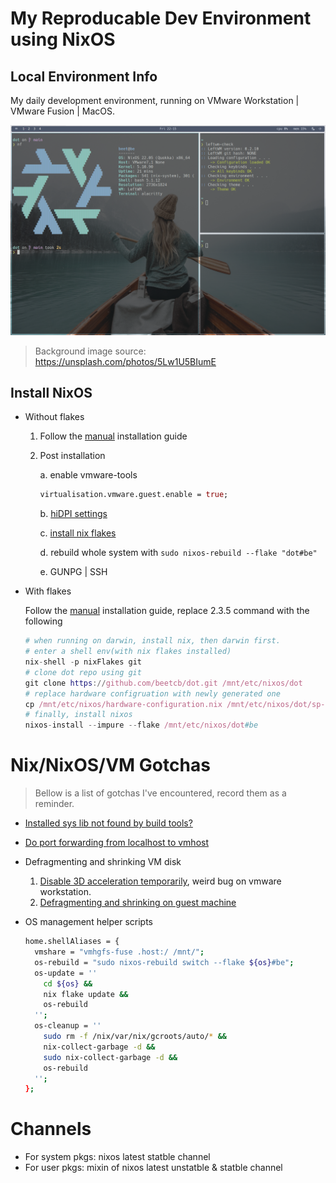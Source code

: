 # My Reproducable Dev Environment using NixOS

## Local Environment Info

My daily development environment, running on VMware Workstation | VMware Fusion | MacOS.

![screenshot](./screenshot.png)

> Background image source: https://unsplash.com/photos/5Lw1U5BIumE

## Install NixOS

- Without flakes

    1. Follow the [manual](https://nixos.org/manual/nixos/stable/index.html) installation guide

    2. Post installation

        a. enable vmware-tools

        ```nix
        virtualisation.vmware.guest.enable = true;
        ```
            
        b. [hiDPI settings](https://nixos.wiki/wiki/Xorg)
        
        c. [install nix flakes](https://nixos.wiki/wiki/Flakes)
        
        d. rebuild whole system with `sudo nixos-rebuild --flake "dot#be"`
        
        e. GUNPG | SSH
        
- With flakes
  
  Follow the [manual](https://nixos.org/manual/nixos/stable/index.html) installation guide, replace 2.3.5 command with the following
  
    ```nix
    # when running on darwin, install nix, then darwin first.
    # enter a shell env(with nix flakes installed)
    nix-shell -p nixFlakes git
    # clone dot repo using git
    git clone https://github.com/beetcb/dot.git /mnt/etc/nixos/dot
    # replace hardware configruation with newly generated one
    cp /mnt/etc/nixos/hardware-configuration.nix /mnt/etc/nixos/dot/sp-hardware.nix
    # finally, install nixos
    nixos-install --impure --flake /mnt/etc/nixos/dot#be
    ```

# Nix/NixOS/VM Gotchas

> Bellow is a list of gotchas I've encountered, record them as a reminder.

- [Installed sys lib not found by build tools?](https://nixos.wiki/wiki/FAQ/I_installed_a_library_but_my_compiler_is_not_finding_it._Why%3F)
- [Do port forwarding from localhost to vmhost](https://linuxize.com/post/how-to-setup-ssh-tunneling/)
- Defragmenting and shrinking VM disk

    1. [Disable 3D acceleration temporarily](https://communities.vmware.com/t5/VMware-Workstation-Pro/ISBRendererComm-Lost-connection-to-mksSandbox-and-MKS/td-p/2838888), weird bug on vmware workstation.
    2. [Defragmenting and shrinking on guest machine](https://superuser.com/a/1116213)
- OS management helper scripts
    ```bash
    home.shellAliases = {
      vmshare = "vmhgfs-fuse .host:/ /mnt/";
      os-rebuild = "sudo nixos-rebuild switch --flake ${os}#be";
      os-update = ''
        cd ${os} &&
        nix flake update &&
        os-rebuild
      '';
      os-cleanup = ''
        sudo rm -f /nix/var/nix/gcroots/auto/* &&
        nix-collect-garbage -d &&
        sudo nix-collect-garbage -d &&
        os-rebuild
      '';
    };
    ```

# Channels
- For system pkgs: nixos latest statble channel
- For user pkgs: mixin of nixos latest unstatble & statble channel
